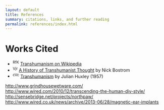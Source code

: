 ```yaml
---
layout: default
title: References
summary: citations, links, and further reading
permalink: references/index.html
---
```


# Works Cited
- <sup>RfK</sup> [Transhumanism on Wikipedia](http://en.wikipedia.org/wiki/Transhumanism)
- <sup>Vjr</sup> [A History of Transhumanist Thought](http://www.nickbostrom.com/papers/history.pdf) by Nick Bostrom 
- <sup>cVc</sup> [Transhumanism](http://www.transhumanism.org/index.php/WTA/more/huxley/) by Julian Huxley (1957)


http://www.grindhousewetware.com/
http://www.wired.com/2010/12/transcending-the-human-diy-style/
http://sensebridge.net/projects/northpaw/
http://www.wired.co.uk/news/archive/2013-06/28/magnetic-ear-implants

